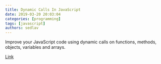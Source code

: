 ```yaml
---
title: Dynamic Calls In JavaScript
date: 2019-03-20 20:03:04
categories: [programming]
tags: [javascript]
authors: sedlav
---
```

        
Improve your JavaScript code using dynamic calls on functions, methods, objects, variables and arrays.

[Link](http://www.webtutorialsource.com/tutorial/dynamic-calls-in-javascript/)
